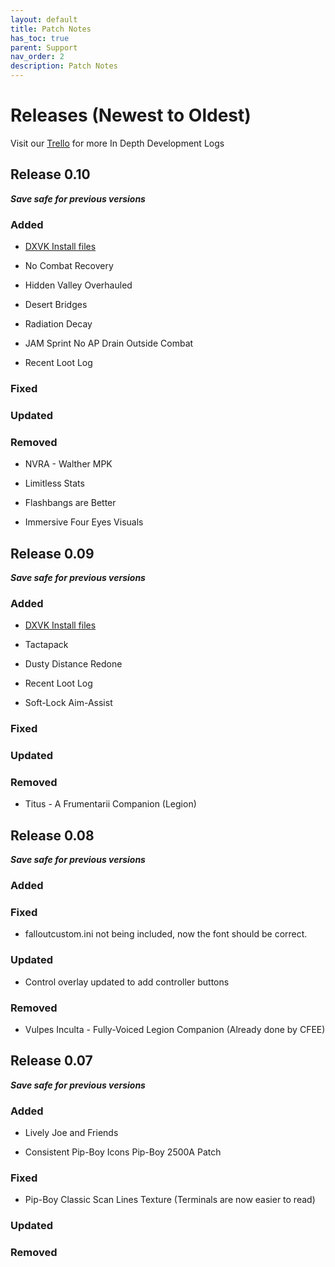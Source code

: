 ```yaml
---
layout: default
title: Patch Notes
has_toc: true
parent: Support
nav_order: 2
description: Patch Notes
---
```


# **Releases (Newest to Oldest)**
Visit our [Trello](https://www.modlists.net/01CapitalPunishment/2-Trello/) for more In Depth Development Logs

## **Release 0.10**
_**Save safe for previous versions**_

### **Added**

* [DXVK Install files](https://www.modlists.net/04Nostalgia/Installation%20Guide/6-Optional-DVXK-Install/)

* No Combat Recovery

* Hidden Valley Overhauled

* Desert Bridges

* Radiation Decay

* JAM Sprint No AP Drain Outside Combat

* Recent Loot Log

### **Fixed**

### **Updated**

### **Removed**

* NVRA - Walther MPK

* Limitless Stats

* Flashbangs are Better

* Immersive Four Eyes Visuals

## **Release 0.09**
_**Save safe for previous versions**_

### **Added**

* [DXVK Install files](https://www.modlists.net/04Nostalgia/Installation%20Guide/6-Optional-DVXK-Install/)

* Tactapack

* Dusty Distance Redone

* Recent Loot Log

* Soft-Lock Aim-Assist

### **Fixed**

### **Updated**

### **Removed**

* Titus - A Frumentarii Companion (Legion)

## **Release 0.08** 
_**Save safe for previous versions**_

### **Added**

### **Fixed**

* falloutcustom.ini not being included, now the font should be correct.

### **Updated**

* Control overlay updated to add controller buttons


### **Removed**

* Vulpes Inculta - Fully-Voiced Legion Companion (Already done by CFEE)

## **Release 0.07**
_**Save safe for previous versions**_

### **Added**

* Lively Joe and Friends

* Consistent Pip-Boy Icons Pip-Boy 2500A Patch

### **Fixed**

* Pip-Boy Classic Scan Lines Texture
(Terminals are now easier to read)

### **Updated**


### **Removed**

